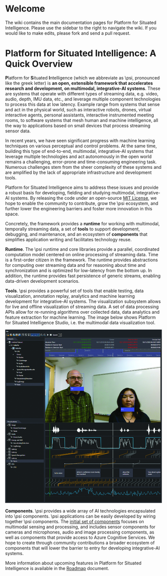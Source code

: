 # Welcome

The wiki contains the main documentation pages for Platform for Situated Intelligence. Please use the sidebar to the right to navigate the wiki. If you would like to make edits, please fork and send a pull request.

# Platform for Situated Intelligence: A Quick Overview

<b>P</b>latform for <b>S</b>ituated <b>I</b>ntelligence (which we abbreviate as \\psi, pronounced like the greek letter) is __an open, extensible framework that accelerates research and development, on multimodal, integrative-AI systems__. These are systems that operate with different types of streaming data, e.g. video, audio, depth, IMU data, etc., and leverage multiple component technologies to process this data at low latency. Example range from systems that sense and act in the physical world, such as interactive robots, drones, virtual interactive agents, personal assistants, interactive instrumented meeting rooms, to software systems that mesh human and machine intelligence, all the way to applications based on small devices that process streaming sensor data. 

In recent years, we have seen significant progress with machine learning techniques on various perceptual and control problems. At the same time, building this type of end-to-end, multimodal, integrative-AI systems that leverage multiple technologies and act autonomously in the open world remains a challenging, error-prone and time-consuming engineering task. Numerous challenges stem from the sheer complexity of these systems and are amplified by the lack of appropriate infrastructure and development tools.

Platform for Situated Intelligence aims to address these issues and provide a robust basis for developing, fielding and studying multimodal, integrative-AI systems. By releasing the code under an open-source [MIT License](https://github.com/Microsoft/psi/blob/master/LICENSE.txt), we hope to enable the community to contribute, grow the \\psi ecosystem, and further lower the engineering barriers and foster more innovation in this space.

Concretely, the framework provides a **runtime** for working with multimodal, temporally streaming data, a set of **tools** to support development, debugging, and maintenance, and an ecosystem of **components** that simplifies application writing and facilitates technology reuse. 

**Runtime**. The \\psi runtime and core libraries provide a parallel, coordinated computation model centered on online processing of streaming data. Time is a first-order citizen in the framework. The runtime provides abstractions for computing over streaming data and for reasoning about time and synchronization and is optimized for low-latency from the bottom up. In addition, the runtime provides fast persistence of generic streams, enabling data-driven development scenarios.

**Tools**. \\psi provides a powerful set of tools that enable testing, data visualization, annotation replay, analytics and machine learning development for integrative-AI systems. The visualization subsystem allows for live and offline visualization of streaming data. A set of data processing APIs allow for re-running algorithms over collected data, data analytics and feature extraction for machine learning. The image below shows Platform for Situated Intelligence Studio, i.e. the multimodal data visualization tool.

![Platform for Situated Intelligence Studio](PsiStudio.jpg)

**Components**. \\psi provides a wide array of AI technologies encapsulated into \\psi components. \\psi applications can be easily developed by wiring together \\psi components. The [initial set of components](List-of-Components) focuses on multimodal sensing and processing, and includes sensor components for cameras and microphones, audio and image processing components, as well as components that provide access to Azure Cognitive Services. We hope to create through community contributions a broader ecosystem of components that will lower the barrier to entry for developing integrative-AI systems. 

More information about upcoming features in Platform for Situated Intelligence is available in the [Roadmap](Roadmap) document.
